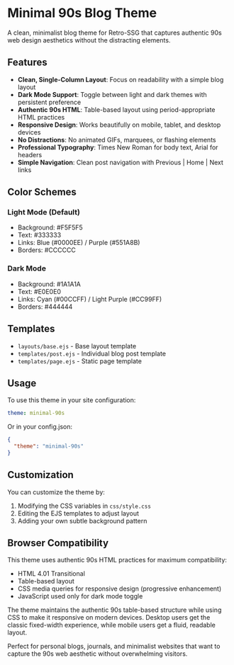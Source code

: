 # Minimal 90s Blog Theme

A clean, minimalist blog theme for Retro-SSG that captures authentic 90s web design aesthetics without the distracting elements.

## Features

- **Clean, Single-Column Layout**: Focus on readability with a simple blog layout
- **Dark Mode Support**: Toggle between light and dark themes with persistent preference
- **Authentic 90s HTML**: Table-based layout using period-appropriate HTML practices
- **Responsive Design**: Works beautifully on mobile, tablet, and desktop devices
- **No Distractions**: No animated GIFs, marquees, or flashing elements
- **Professional Typography**: Times New Roman for body text, Arial for headers
- **Simple Navigation**: Clean post navigation with Previous | Home | Next links

## Color Schemes

### Light Mode (Default)
- Background: #F5F5F5
- Text: #333333
- Links: Blue (#0000EE) / Purple (#551A8B)
- Borders: #CCCCCC

### Dark Mode
- Background: #1A1A1A
- Text: #E0E0E0
- Links: Cyan (#00CCFF) / Light Purple (#CC99FF)
- Borders: #444444

## Templates

- `layouts/base.ejs` - Base layout template
- `templates/post.ejs` - Individual blog post template
- `templates/page.ejs` - Static page template

## Usage

To use this theme in your site configuration:

```yaml
theme: minimal-90s
```

Or in your config.json:

```json
{
  "theme": "minimal-90s"
}
```

## Customization

You can customize the theme by:
1. Modifying the CSS variables in `css/style.css`
2. Editing the EJS templates to adjust layout
3. Adding your own subtle background pattern

## Browser Compatibility

This theme uses authentic 90s HTML practices for maximum compatibility:
- HTML 4.01 Transitional
- Table-based layout  
- CSS media queries for responsive design (progressive enhancement)
- JavaScript used only for dark mode toggle

The theme maintains the authentic 90s table-based structure while using CSS to make it responsive on modern devices. Desktop users get the classic fixed-width experience, while mobile users get a fluid, readable layout.

Perfect for personal blogs, journals, and minimalist websites that want to capture the 90s web aesthetic without overwhelming visitors.